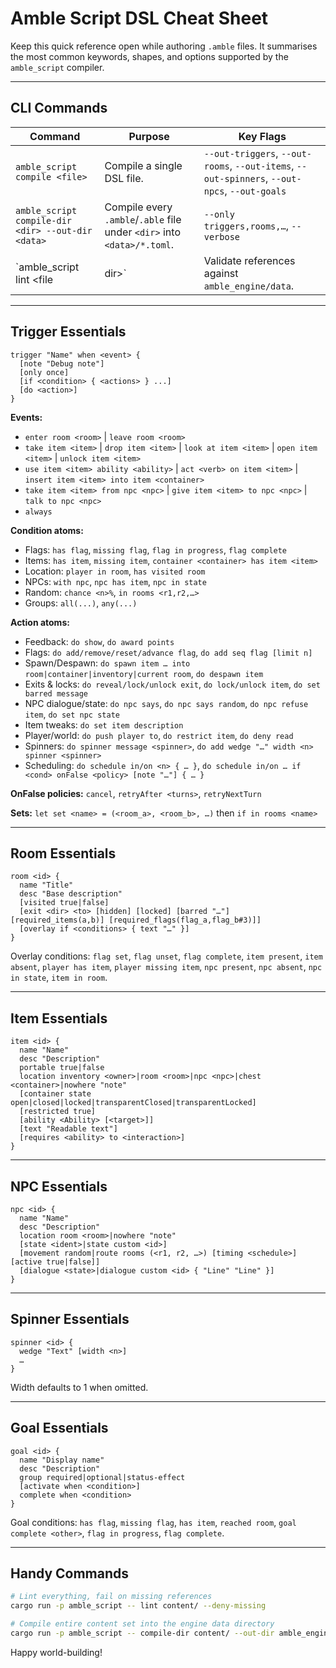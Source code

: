 # Amble Script DSL Cheat Sheet

Keep this quick reference open while authoring `.amble` files. It summarises the most common keywords, shapes, and options supported by the `amble_script` compiler.

---

## CLI Commands

| Command | Purpose | Key Flags |
| --- | --- | --- |
| `amble_script compile <file>` | Compile a single DSL file. | `--out-triggers`, `--out-rooms`, `--out-items`, `--out-spinners`, `--out-npcs`, `--out-goals` |
| `amble_script compile-dir <dir> --out-dir <data>` | Compile every `.amble`/`.able` file under `<dir>` into `<data>/*.toml`. | `--only triggers,rooms,…`, `--verbose` |
| `amble_script lint <file|dir>` | Validate references against `amble_engine/data`. | `--data-dir <dir>`, `--deny-missing` |

---

## Trigger Essentials

```amble
trigger "Name" when <event> {
  [note "Debug note"]
  [only once]
  [if <condition> { <actions> } ...]
  [do <action>]
}
```

**Events:**

- `enter room <room>` | `leave room <room>`
- `take item <item>` | `drop item <item>` | `look at item <item>` | `open item <item>` | `unlock item <item>`
- `use item <item> ability <ability>` | `act <verb> on item <item>` | `insert item <item> into item <container>`
- `take item <item> from npc <npc>` | `give item <item> to npc <npc>` | `talk to npc <npc>`
- `always`

**Condition atoms:**

- Flags: `has flag`, `missing flag`, `flag in progress`, `flag complete`
- Items: `has item`, `missing item`, `container <container> has item <item>`
- Location: `player in room`, `has visited room`
- NPCs: `with npc`, `npc has item`, `npc in state`
- Random: `chance <n>%`, `in rooms <r1,r2,…>`
- Groups: `all(...)`, `any(...)`

**Action atoms:**

- Feedback: `do show`, `do award points`
- Flags: `do add/remove/reset/advance flag`, `do add seq flag [limit n]`
- Spawn/Despawn: `do spawn item … into room|container|inventory|current room`, `do despawn item`
- Exits & locks: `do reveal/lock/unlock exit`, `do lock/unlock item`, `do set barred message`
- NPC dialogue/state: `do npc says`, `do npc says random`, `do npc refuse item`, `do set npc state`
- Item tweaks: `do set item description`
- Player/world: `do push player to`, `do restrict item`, `do deny read`
- Spinners: `do spinner message <spinner>`, `do add wedge "…" width <n> spinner <spinner>`
- Scheduling: `do schedule in/on <n> { … }`, `do schedule in/on … if <cond> onFalse <policy> [note "…"] { … }`

**OnFalse policies:** `cancel`, `retryAfter <turns>`, `retryNextTurn`

**Sets:** `let set <name> = (<room_a>, <room_b>, …)` then `if in rooms <name>`

---

## Room Essentials

```amble
room <id> {
  name "Title"
  desc "Base description"
  [visited true|false]
  [exit <dir> <to> [hidden] [locked] [barred "…"] [required_items(a,b)] [required_flags(flag_a,flag_b#3)]]
  [overlay if <conditions> { text "…" }]
}
```

Overlay conditions: `flag set`, `flag unset`, `flag complete`, `item present`, `item absent`, `player has item`, `player missing item`, `npc present`, `npc absent`, `npc in state`, `item in room`.

---

## Item Essentials

```amble
item <id> {
  name "Name"
  desc "Description"
  portable true|false
  location inventory <owner>|room <room>|npc <npc>|chest <container>|nowhere "note"
  [container state open|closed|locked|transparentClosed|transparentLocked]
  [restricted true]
  [ability <Ability> [<target>]]
  [text "Readable text"]
  [requires <ability> to <interaction>]
}
```

---

## NPC Essentials

```amble
npc <id> {
  name "Name"
  desc "Description"
  location room <room>|nowhere "note"
  [state <ident>|state custom <id>]
  [movement random|route rooms (<r1, r2, …>) [timing <schedule>] [active true|false]]
  [dialogue <state>|dialogue custom <id> { "Line" "Line" }]
}
```

---

## Spinner Essentials

```amble
spinner <id> {
  wedge "Text" [width <n>]
  …
}
```

Width defaults to 1 when omitted.

---

## Goal Essentials

```amble
goal <id> {
  name "Display name"
  desc "Description"
  group required|optional|status-effect
  [activate when <condition>]
  complete when <condition>
}
```

Goal conditions: `has flag`, `missing flag`, `has item`, `reached room`, `goal complete <other>`, `flag in progress`, `flag complete`.

---

## Handy Commands

```bash
# Lint everything, fail on missing references
cargo run -p amble_script -- lint content/ --deny-missing

# Compile entire content set into the engine data directory
cargo run -p amble_script -- compile-dir content/ --out-dir amble_engine/data
```

Happy world-building!
